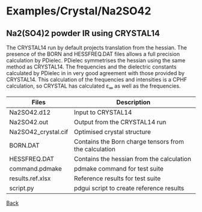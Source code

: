 # Examples/Crystal/Na2SO42
## Na2(SO4)2 powder IR using CRYSTAL14

The CRYSTAL14 run by default projects translation from  the hessian.
The presence of the BORN and HESSFREQ.DAT files allows a full precision calculation by PDielec.
PDielec symmetrises the hessian using the same method as CRYSTAL14.  The frequencies and the dielectric constants calculated by
PDielec in in very good agreement with those provided by CRYSTAL14.
This calculation of the frequencies and intensities is a CPHF calculation, so CRYSTAL has calculated ε<sub>∞</sub> as well as the frequencies.

 | Files               | Description                   |
 | ------------------- | ----------------------------- |
 | Na2SO42.d12         | Input to CRYSTAL14 |
 | Na2SO42.out         | Output from the CRYSTAL14 run |
 | Na2SO42_crystal.cif | Optimised crystal structure   |
 | BORN.DAT            | Contains the Born charge tensors from the calculation |
 | HESSFREQ.DAT        | Contains the hessian from the calculation |
 | command.pdmake      | pdmake command for test suite |
 | results.ref.xlsx    | Reference results for test suite |
 | script.py           | pdgui script to create reference results |

[Back](..)
